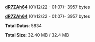 [**dR7ZAh64**](/data/dR7ZAh64.txt) (01/12/22 - 01:07)- 3957 bytes

[**dR7ZAh64**](/data/dR7ZAh64.txt) (01/12/22 - 01:07)- 3957 bytes

**Total Datas**: 5834

**Total Size**: 32.40 MB / 32.4 MB